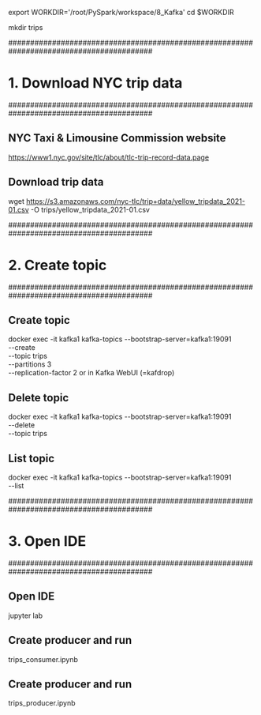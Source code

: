 export WORKDIR='/root/PySpark/workspace/8_Kafka'
cd $WORKDIR

mkdir trips

#########################################################################################
# 1. Download NYC trip data
#########################################################################################

## NYC Taxi & Limousine Commission website
https://www1.nyc.gov/site/tlc/about/tlc-trip-record-data.page

## Download trip data
wget https://s3.amazonaws.com/nyc-tlc/trip+data/yellow_tripdata_2021-01.csv -O trips/yellow_tripdata_2021-01.csv


#########################################################################################
# 2. Create topic
#########################################################################################

## Create topic
docker exec -it kafka1 kafka-topics --bootstrap-server=kafka1:19091 \
                                    --create \
                                    --topic trips \
                                    --partitions 3 \
                                    --replication-factor 2
or
in Kafka WebUI (=kafdrop)

## Delete topic
docker exec -it kafka1 kafka-topics --bootstrap-server=kafka1:19091 \
                                    --delete \
                                    --topic trips

## List topic
docker exec -it kafka1 kafka-topics --bootstrap-server=kafka1:19091 \
                                    --list

#########################################################################################
# 3. Open IDE
#########################################################################################

## Open IDE
jupyter lab

## Create producer and run
trips_consumer.ipynb

## Create producer and run
trips_producer.ipynb
